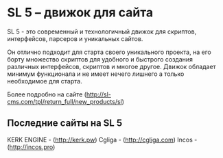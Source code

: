 SL 5 – движок для сайта
======

SL 5 - это современный и технологичный движок для скриптов, интерфейсов, парсеров и уникальных сайтов.

Он отлично подходит для старта своего уникального проекта, на его борту множество скриптов для удобного и быстрого создания различных интерфейсов, скриптов и многое другое.
Движок обладает минимум функционала и не имеет нечего лишнего а только необходимое для старта.

Более подробно на сайте (http://sl-cms.com/tpl/return_full/new_products/sl) 

Последние сайты на SL 5
------------

  KERK ENGINE - (http://kerk.pw)
  Cgliga - (http://cgliga.com)
  Incos - (http://incos.pro)
